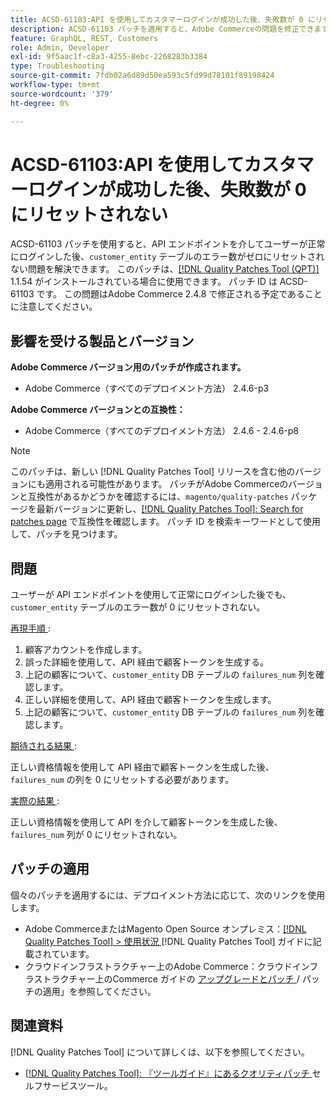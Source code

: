 ```yaml
---
title: ACSD-61103:API を使用してカスタマーログインが成功した後、失敗数が 0 にリセットされない
description: ACSD-61103 パッチを適用すると、Adobe Commerceの問題を修正できます。この問題では、ユーザーが API エンドポイントを介して正常にログインした後、「customer_entity」テーブルのエラー数がゼロにリセットされません。
feature: GraphQL, REST, Customers
role: Admin, Developer
exl-id: 9f5aac1f-c8a3-4255-8ebc-2268283b3384
type: Troubleshooting
source-git-commit: 7fdb02a6d89d50ea593c5fd99d78101f89198424
workflow-type: tm+mt
source-wordcount: '379'
ht-degree: 0%

---
```


# ACSD-61103:API を使用してカスタマーログインが成功した後、失敗数が 0 にリセットされない

ACSD-61103 パッチを使用すると、API エンドポイントを介してユーザーが正常にログインした後、`customer_entity` テーブルのエラー数がゼロにリセットされない問題を解決できます。 このパッチは、[[!DNL Quality Patches Tool (QPT)]](/help/tools/quality-patches-tool/quality-patches-tool-to-self-serve-quality-patches.md) 1.1.54 がインストールされている場合に使用できます。 パッチ ID は ACSD-61103 です。 この問題はAdobe Commerce 2.4.8 で修正される予定であることに注意してください。

## 影響を受ける製品とバージョン

**Adobe Commerce バージョン用のパッチが作成されます。**

* Adobe Commerce（すべてのデプロイメント方法） 2.4.6-p3

**Adobe Commerce バージョンとの互換性：**

* Adobe Commerce（すべてのデプロイメント方法） 2.4.6 - 2.4.6-p8

>[!NOTE]
>
>このパッチは、新しい [!DNL Quality Patches Tool] リリースを含む他のバージョンにも適用される可能性があります。 パッチがAdobe Commerceのバージョンと互換性があるかどうかを確認するには、`magento/quality-patches` パッケージを最新バージョンに更新し、[[!DNL Quality Patches Tool]: Search for patches page](https://experienceleague.adobe.com/tools/commerce-quality-patches/index.html) で互換性を確認します。 パッチ ID を検索キーワードとして使用して、パッチを見つけます。

## 問題

ユーザーが API エンドポイントを使用して正常にログインした後でも、`customer_entity` テーブルのエラー数が 0 にリセットされない。

<u> 再現手順 </u>:

1. 顧客アカウントを作成します。
1. 誤った詳細を使用して、API 経由で顧客トークンを生成する。
1. 上記の顧客について、`customer_entity` DB テーブルの `failures_num` 列を確認します。
1. 正しい詳細を使用して、API 経由で顧客トークンを生成します。
1. 上記の顧客について、`customer_entity` DB テーブルの `failures_num` 列を確認します。

<u> 期待される結果 </u>:

正しい資格情報を使用して API 経由で顧客トークンを生成した後、`failures_num` の列を 0 にリセットする必要があります。

<u> 実際の結果 </u>:

正しい資格情報を使用して API を介して顧客トークンを生成した後、`failures_num` 列が 0 にリセットされない。

## パッチの適用

個々のパッチを適用するには、デプロイメント方法に応じて、次のリンクを使用します。

* Adobe CommerceまたはMagento Open Source オンプレミス：[[!DNL Quality Patches Tool] > 使用状況 ](/help/tools/quality-patches-tool/usage.md) [!DNL Quality Patches Tool] ガイドに記載されています。
* クラウドインフラストラクチャー上のAdobe Commerce：クラウドインフラストラクチャー上のCommerce ガイドの [ アップグレードとパッチ ](https://experienceleague.adobe.com/docs/commerce-cloud-service/user-guide/develop/upgrade/apply-patches.html)/ パッチの適用」を参照してください。

## 関連資料

[!DNL Quality Patches Tool] について詳しくは、以下を参照してください。

* [[!DNL Quality Patches Tool]: 『ツールガイド』にあるクオリティパッチ ](/help/tools/quality-patches-tool/quality-patches-tool-to-self-serve-quality-patches.md) セルフサービスツール。
